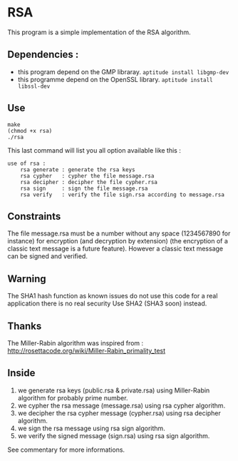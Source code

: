 # RSA

This program is a simple implementation of the RSA algorithm.

## Dependencies :

- this program depend on the GMP libraray. `aptitude install libgmp-dev`
- this programme depend on the OpenSSL library. `aptitude install libssl-dev`

## Use

	make
	(chmod +x rsa)
	./rsa 

This last command will list you all option available like this :

	use of rsa : 
		rsa generate : generate the rsa keys 
		rsa cypher   : cypher the file message.rsa 
		rsa decipher : decipher the file cypher.rsa 
		rsa sign     : sign the file message.rsa 
		rsa verify   : verify the file sign.rsa according to message.rsa

## Constraints

The file message.rsa must be a number without any space (1234567890 for instance) for encryption (and decryption by extension) (the encryption of a classic text message is a future feature).
However a classic text message can be signed and verified.

## Warning

The SHA1 hash function as known issues do not use this code for a real application there is no real security 
Use SHA2 (SHA3 soon) instead.

## Thanks

The Miller-Rabin algorithm was inspired from :
	http://rosettacode.org/wiki/Miller-Rabin_primality_test

## Inside

1. we generate rsa keys (public.rsa & private.rsa) using Miller-Rabin algorithm for probably prime number.
2. we cypher the rsa message (message.rsa) using rsa cypher algorithm.
3. we decipher the rsa cypher message (cypher.rsa) using rsa decipher algorithm.
4. we sign the rsa message using rsa sign algorithm.
5. we verify the signed message (sign.rsa) using rsa sign algorithm.

See commentary for more informations.


